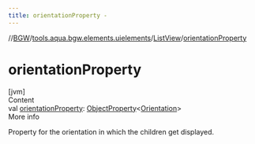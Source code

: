 ```yaml
---
title: orientationProperty -
---
```

//[BGW](../../../index.md)/[tools.aqua.bgw.elements.uielements](../index.md)/[ListView](index.md)/[orientationProperty](orientation-property.md)



# orientationProperty  
[jvm]  
Content  
val [orientationProperty](orientation-property.md): [ObjectProperty](../../tools.aqua.bgw.observable/-object-property/index.md)<[Orientation](../-orientation/index.md)>  
More info  


Property for the orientation in which the children get displayed.

  



